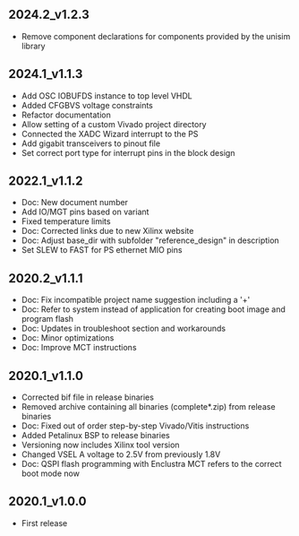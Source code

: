 ## 2024.2_v1.2.3
* Remove component declarations for components provided by the unisim library

## 2024.1_v1.1.3
* Add OSC IOBUFDS instance to top level VHDL
* Added CFGBVS voltage constraints
* Refactor documentation
* Allow setting of a custom Vivado project directory
* Connected the XADC Wizard interrupt to the PS
* Add gigabit transceivers to pinout file
* Set correct port type for interrupt pins in the block design

## 2022.1_v1.1.2
* Doc: New document number
* Add IO/MGT pins based on variant
* Fixed temperature limits
* Doc: Corrected links due to new Xilinx website
* Doc: Adjust base_dir with subfolder "reference_design" in description
* Set SLEW to FAST for PS ethernet MIO pins

## 2020.2_v1.1.1
* Doc: Fix incompatible project name suggestion including a '+'
* Doc: Refer to system instead of application for creating boot image and program flash
* Doc: Updates in troubleshoot section and workarounds
* Doc: Minor optimizations
* Doc: Improve MCT instructions

## 2020.1_v1.1.0
* Corrected bif file in release binaries
* Removed archive containing all binaries (complete*.zip) from release binaries
* Doc: Fixed out of order step-by-step Vivado/Vitis instructions
* Added Petalinux BSP to release binaries
* Versioning now includes Xilinx tool version
* Changed VSEL A voltage to 2.5V from previously 1.8V
* Doc: QSPI flash programming with Enclustra MCT refers to the correct boot mode now

## 2020.1_v1.0.0
* First release
